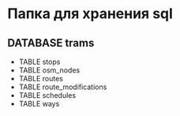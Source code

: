 # Папка для хранения sql

## DATABASE trams
* TABLE stops
* TABLE osm_nodes
* TABLE routes
* TABLE route_modifications
* TABLE schedules
* TABLE ways
